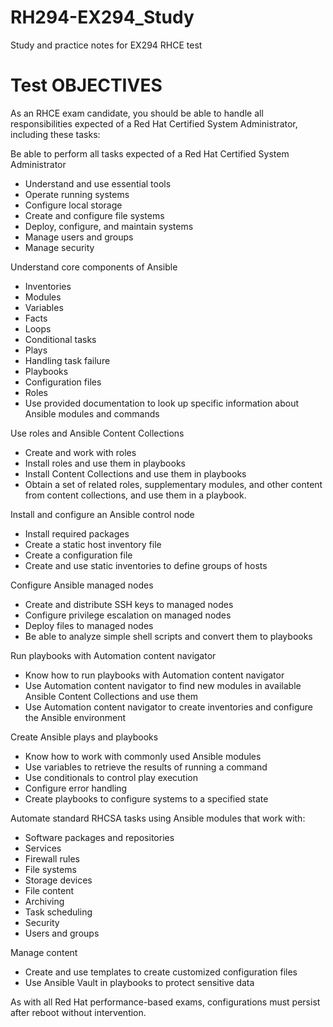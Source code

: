 # RH294-EX294_Study
Study and practice notes for EX294 RHCE test

# Test OBJECTIVES
As an RHCE exam candidate, you should be able to handle all responsibilities expected of a Red Hat Certified System Administrator, including these tasks:

Be able to perform all tasks expected of a Red Hat Certified System Administrator
- Understand and use essential tools
- Operate running systems
- Configure local storage
- Create and configure file systems
- Deploy, configure, and maintain systems
- Manage users and groups
- Manage security

Understand core components of Ansible
- Inventories
- Modules
- Variables
- Facts
- Loops
- Conditional tasks
- Plays
- Handling task failure
- Playbooks
- Configuration files
- Roles
- Use provided documentation to look up specific information about Ansible modules and commands

Use roles and Ansible Content Collections
- Create and work with roles
- Install roles and use them in playbooks
- Install Content Collections and use them in playbooks
- Obtain a set of related roles, supplementary modules, and other content from content collections, and use them in a playbook.

Install and configure an Ansible control node
- Install required packages
- Create a static host inventory file
- Create a configuration file
- Create and use static inventories to define groups of hosts

Configure Ansible managed nodes
- Create and distribute SSH keys to managed nodes
- Configure privilege escalation on managed nodes
- Deploy files to managed nodes
- Be able to analyze simple shell scripts and convert them to playbooks

Run playbooks with Automation content navigator
- Know how to run playbooks with Automation content navigator
- Use Automation content navigator to find new modules in available Ansible Content Collections and use them
- Use Automation content navigator to create inventories and configure the Ansible environment

Create Ansible plays and playbooks
- Know how to work with commonly used Ansible modules
- Use variables to retrieve the results of running a command
- Use conditionals to control play execution
- Configure error handling
- Create playbooks to configure systems to a specified state

Automate standard RHCSA tasks using Ansible modules that work with:
- Software packages and repositories
- Services
- Firewall rules
- File systems
- Storage devices
- File content
- Archiving
- Task scheduling
- Security
- Users and groups

Manage content
- Create and use templates to create customized configuration files
- Use Ansible Vault in playbooks to protect sensitive data

As with all Red Hat performance-based exams, configurations must persist after reboot without intervention.

